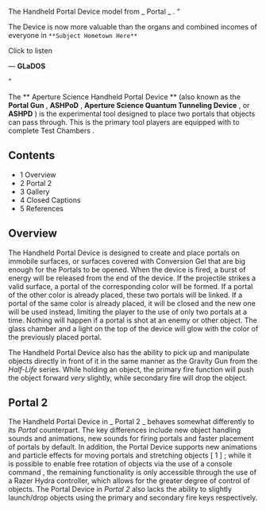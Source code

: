   

The Handheld Portal Device model from _ Portal  _ .  “

The Device is now more valuable than the organs and combined incomes of
everyone in ` **Subject Hometown Here** `  

Click to listen

— **GLaDOS**

”  
  
The ** Aperture Science  Handheld Portal Device ** (also known as the **Portal
Gun** , **ASHPoD** , **Aperture Science Quantum Tunneling Device** , or
**ASHPD** ) is the experimental tool designed to place two  portals  that
objects can pass through. This is the primary tool players are equipped with
to complete  Test Chambers  .

##  Contents

  * 1  Overview 
  * 2  Portal 2 
  * 3  Gallery 
  * 4  Closed Captions 
  * 5  References 

##  Overview

The Handheld Portal Device is designed to create and place portals on immobile
surfaces, or surfaces covered with  Conversion Gel  that are big enough for
the Portals to be opened. When the device is fired, a burst of energy will be
released from the end of the device. If the projectile strikes a valid
surface, a portal of the corresponding color will be formed. If a portal of
the other color is already placed, these two portals will be linked. If a
portal of the same color is already placed, it will be closed and the new one
will be used instead, limiting the player to the use of only two portals at a
time. Nothing will happen if a portal is shot at an enemy or other object. The
glass chamber and a light on the top of the device will glow with the color of
the previously placed portal.

The Handheld Portal Device also has the ability to pick up and manipulate
objects directly in front of it in the same manner as the  Gravity Gun  from
the _Half-Life_ series. While holding an object, the primary fire function
will push the object forward _very_ slightly, while secondary fire will drop
the object.

##  Portal 2

The Handheld Portal Device in _ Portal 2  _ behaves somewhat differently to
its _Portal_ counterpart. The key differences include new object handling
sounds and animations, new sounds for firing portals and faster placement of
portals by default. In addition, the Portal Device supports new animations and
particle effects for moving portals and stretching objects  [  1  ]  ; while
it is possible to enable free rotation of objects via the use of a  console
command  , the remaining functionality is only accessible through the use of a
Razer Hydra  controller, which allows for the greater degree of control of
objects. The Portal Device in _Portal 2_ also lacks the ability to slightly
launch/drop objects using the primary and secondary fire keys respectively.

